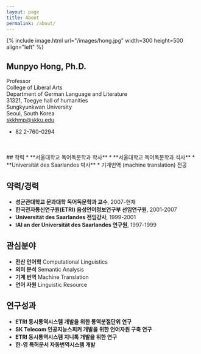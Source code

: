 ```yaml
---
layout: page
title: About
permalink: /about/
---
```

{% include image.html url="/images/hong.jpg" width=300 height=500 align="left" %}

## Munpyo Hong, Ph.D. 
Professor <br/>
College of Liberal Arts <br/>
Department of German Language and Literature <br/>
31321, Toegye hall of humanities <br/>
Sungkyunkwan University <br/>
Seoul, South Korea <br/>
skkhmp@skku.edu <br/>
+ 82 2-760-0294

<br/>
<br/>
## 학력
* **서울대학교 독어독문학과 학사**
* **서울대학교 독어독문학과 석사**
* **Universität des Saarlandes 박사**
  * 기계번역 (machine translation) 전공
  
## 약력/경력
* **성균관대학교 문과대학 독어독문학과 교수**, 2007-현재
* **한국전자통신연구원(ETRI) 음성언어정보연구부 선임연구원**, 2001-2007
* **Universität des Saarlandes 전임강사**, 1999-2001
* **IAI an der Universität des Saarlandes 연구원**, 1997-1999

## 관심분야
* **전산 언어학** Computational Linguistics
* **의미 분석** Semantic Analysis
* **기계 번역** Machine Translation
* **언어 자원** Linguistic Resource

## 연구성과
* **ETRI 동시통역시스템 개발을 위한 통역분절단위 연구**
* **SK Telecom 인공지능스피커 개발을 위한 언어자원 구축 연구**
* **ETRI 동시통역시스템 지니톡 개발을 위한 연구**
* **한-영 특허문서 자동번역시스템 개발**



